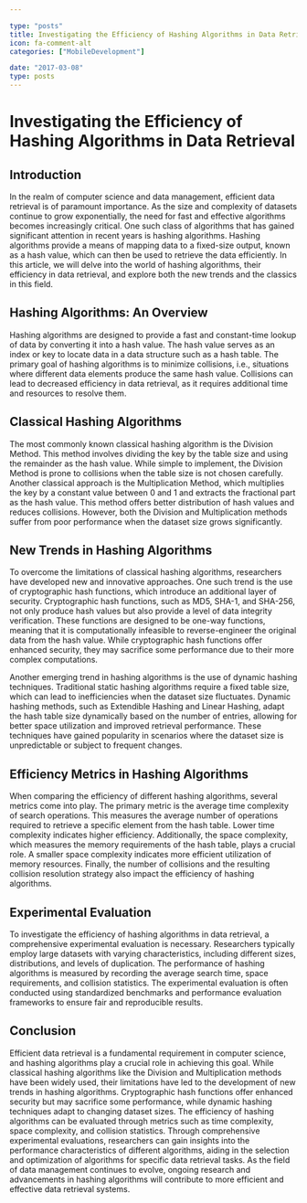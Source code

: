 ```yaml
---

type: "posts"
title: Investigating the Efficiency of Hashing Algorithms in Data Retrieval
icon: fa-comment-alt
categories: ["MobileDevelopment"]

date: "2017-03-08"
type: posts
---
```





# Investigating the Efficiency of Hashing Algorithms in Data Retrieval

## Introduction
In the realm of computer science and data management, efficient data retrieval is of paramount importance. As the size and complexity of datasets continue to grow exponentially, the need for fast and effective algorithms becomes increasingly critical. One such class of algorithms that has gained significant attention in recent years is hashing algorithms. Hashing algorithms provide a means of mapping data to a fixed-size output, known as a hash value, which can then be used to retrieve the data efficiently. In this article, we will delve into the world of hashing algorithms, their efficiency in data retrieval, and explore both the new trends and the classics in this field.

## Hashing Algorithms: An Overview
Hashing algorithms are designed to provide a fast and constant-time lookup of data by converting it into a hash value. The hash value serves as an index or key to locate data in a data structure such as a hash table. The primary goal of hashing algorithms is to minimize collisions, i.e., situations where different data elements produce the same hash value. Collisions can lead to decreased efficiency in data retrieval, as it requires additional time and resources to resolve them.

## Classical Hashing Algorithms
The most commonly known classical hashing algorithm is the Division Method. This method involves dividing the key by the table size and using the remainder as the hash value. While simple to implement, the Division Method is prone to collisions when the table size is not chosen carefully. Another classical approach is the Multiplication Method, which multiplies the key by a constant value between 0 and 1 and extracts the fractional part as the hash value. This method offers better distribution of hash values and reduces collisions. However, both the Division and Multiplication methods suffer from poor performance when the dataset size grows significantly.

## New Trends in Hashing Algorithms
To overcome the limitations of classical hashing algorithms, researchers have developed new and innovative approaches. One such trend is the use of cryptographic hash functions, which introduce an additional layer of security. Cryptographic hash functions, such as MD5, SHA-1, and SHA-256, not only produce hash values but also provide a level of data integrity verification. These functions are designed to be one-way functions, meaning that it is computationally infeasible to reverse-engineer the original data from the hash value. While cryptographic hash functions offer enhanced security, they may sacrifice some performance due to their more complex computations.

Another emerging trend in hashing algorithms is the use of dynamic hashing techniques. Traditional static hashing algorithms require a fixed table size, which can lead to inefficiencies when the dataset size fluctuates. Dynamic hashing methods, such as Extendible Hashing and Linear Hashing, adapt the hash table size dynamically based on the number of entries, allowing for better space utilization and improved retrieval performance. These techniques have gained popularity in scenarios where the dataset size is unpredictable or subject to frequent changes.

## Efficiency Metrics in Hashing Algorithms
When comparing the efficiency of different hashing algorithms, several metrics come into play. The primary metric is the average time complexity of search operations. This measures the average number of operations required to retrieve a specific element from the hash table. Lower time complexity indicates higher efficiency. Additionally, the space complexity, which measures the memory requirements of the hash table, plays a crucial role. A smaller space complexity indicates more efficient utilization of memory resources. Finally, the number of collisions and the resulting collision resolution strategy also impact the efficiency of hashing algorithms.

## Experimental Evaluation
To investigate the efficiency of hashing algorithms in data retrieval, a comprehensive experimental evaluation is necessary. Researchers typically employ large datasets with varying characteristics, including different sizes, distributions, and levels of duplication. The performance of hashing algorithms is measured by recording the average search time, space requirements, and collision statistics. The experimental evaluation is often conducted using standardized benchmarks and performance evaluation frameworks to ensure fair and reproducible results.

## Conclusion
Efficient data retrieval is a fundamental requirement in computer science, and hashing algorithms play a crucial role in achieving this goal. While classical hashing algorithms like the Division and Multiplication methods have been widely used, their limitations have led to the development of new trends in hashing algorithms. Cryptographic hash functions offer enhanced security but may sacrifice some performance, while dynamic hashing techniques adapt to changing dataset sizes. The efficiency of hashing algorithms can be evaluated through metrics such as time complexity, space complexity, and collision statistics. Through comprehensive experimental evaluations, researchers can gain insights into the performance characteristics of different algorithms, aiding in the selection and optimization of algorithms for specific data retrieval tasks. As the field of data management continues to evolve, ongoing research and advancements in hashing algorithms will contribute to more efficient and effective data retrieval systems.